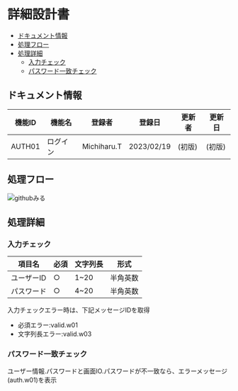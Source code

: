 # 詳細設計書
- [ドキュメント情報](#ドキュメント情報)
- [処理フロー](#処理フロー)
- [処理詳細](#処理詳細)
  - [入力チェック](#入力チェック)
  - [パスワード一致チェック](#パスワード一致チェック)

## ドキュメント情報
|機能ID|機能名|登録者|登録日|更新者|更新日|
|---|---|---|---|---|---|
|AUTH01|ログイン|Michiharu.T|2023/02/19|(初版)|(初版)|

## 処理フロー
![githubみる](https://github.com/MichiharuT/testrepo/blob/master/diagram2.drawio.svg)

## 処理詳細
### 入力チェック
|項目名|必須|文字列長|形式|
|---|---|---|---|
|ユーザーID|○|1~20|半角英数|
|パスワード|○|4~20|半角英数|

入力チェックエラー時は、下記メッセージIDを取得
* 必須エラー:valid.w01
* 文字列長エラー:valid.w03
### パスワード一致チェック
ユーザー情報.パスワードと画面IO.パスワードが不一致なら、エラーメッセージ(auth.w01)を表示